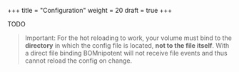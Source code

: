 +++
title = "Configuration"
weight = 20
draft = true
+++

TODO

> Important: For the hot reloading to work, your volume must bind to the **directory** in which the config file is located, **not to the file itself**. With a direct file binding BOMnipotent will not receive file events and thus cannot reload the config on change.